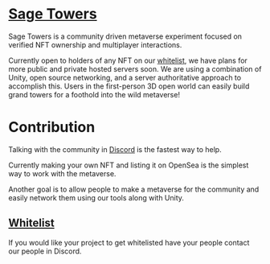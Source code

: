 # [Sage Towers](https://sagetowers.com)
Sage Towers is a community driven metaverse experiment focused on verified NFT ownership and multiplayer interactions.

Currently open to holders of any NFT on our [whitelist](https://github.com/Amazastrophic/Sage-Towers/blob/main/Whitelist.md), we have plans for more public and private hosted servers soon. We are using a combination of Unity, open source networking, and a server authoritative approach to accomplish this. Users in the first-person 3D open world can easily build grand towers for a foothold into the wild metaverse!

# Contribution
Talking with the community in [Discord](https://discord.gg/sagetowers) is the fastest way to help.

Currently making your own NFT and listing it on OpenSea is the simplest way to work with the metaverse.

Another goal is to allow people to make a metaverse for the community and easily network them using our tools along with Unity.

## [Whitelist](https://github.com/Amazastrophic/Sage-Towers/blob/main/Whitelist.md)
If you would like your project to get whitelisted have your people contact our people in Discord.

